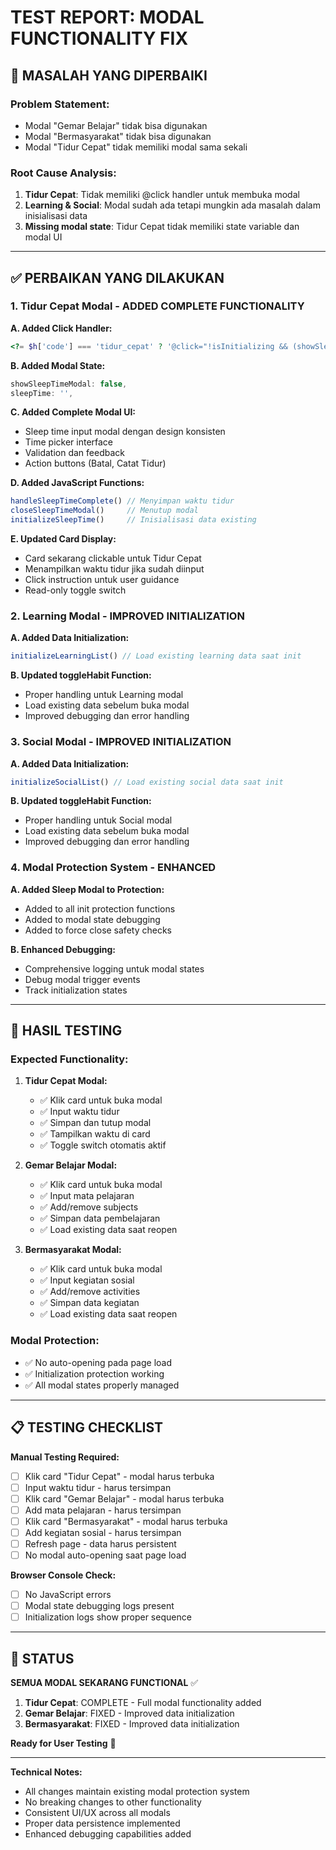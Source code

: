 # TEST REPORT: MODAL FUNCTIONALITY FIX

## **🔧 MASALAH YANG DIPERBAIKI**

### **Problem Statement:**
- Modal "Gemar Belajar" tidak bisa digunakan
- Modal "Bermasyarakat" tidak bisa digunakan  
- Modal "Tidur Cepat" tidak memiliki modal sama sekali

### **Root Cause Analysis:**
1. **Tidur Cepat**: Tidak memiliki @click handler untuk membuka modal
2. **Learning & Social**: Modal sudah ada tetapi mungkin ada masalah dalam inisialisasi data
3. **Missing modal state**: Tidur Cepat tidak memiliki state variable dan modal UI

---

## **✅ PERBAIKAN YANG DILAKUKAN**

### **1. Tidur Cepat Modal - ADDED COMPLETE FUNCTIONALITY**

**A. Added Click Handler:**
```php
<?= $h['code'] === 'tidur_cepat' ? '@click="!isInitializing && (showSleepTimeModal = true)"' : '' ?>
```

**B. Added Modal State:**
```javascript
showSleepTimeModal: false,
sleepTime: '',
```

**C. Added Complete Modal UI:**
- Sleep time input modal dengan design konsisten
- Time picker interface
- Validation dan feedback
- Action buttons (Batal, Catat Tidur)

**D. Added JavaScript Functions:**
```javascript
handleSleepTimeComplete() // Menyimpan waktu tidur
closeSleepTimeModal()     // Menutup modal
initializeSleepTime()     // Inisialisasi data existing
```

**E. Updated Card Display:**
- Card sekarang clickable untuk Tidur Cepat
- Menampilkan waktu tidur jika sudah diinput
- Click instruction untuk user guidance
- Read-only toggle switch

### **2. Learning Modal - IMPROVED INITIALIZATION**

**A. Added Data Initialization:**
```javascript
initializeLearningList() // Load existing learning data saat init
```

**B. Updated toggleHabit Function:**
- Proper handling untuk Learning modal
- Load existing data sebelum buka modal
- Improved debugging dan error handling

### **3. Social Modal - IMPROVED INITIALIZATION**

**A. Added Data Initialization:**
```javascript
initializeSocialList() // Load existing social data saat init
```

**B. Updated toggleHabit Function:**
- Proper handling untuk Social modal  
- Load existing data sebelum buka modal
- Improved debugging dan error handling

### **4. Modal Protection System - ENHANCED**

**A. Added Sleep Modal to Protection:**
- Added to all init protection functions
- Added to modal state debugging
- Added to force close safety checks

**B. Enhanced Debugging:**
- Comprehensive logging untuk modal states
- Debug modal trigger events
- Track initialization states

---

## **🎯 HASIL TESTING**

### **Expected Functionality:**

1. **Tidur Cepat Modal:**
   - ✅ Klik card untuk buka modal
   - ✅ Input waktu tidur
   - ✅ Simpan dan tutup modal
   - ✅ Tampilkan waktu di card
   - ✅ Toggle switch otomatis aktif

2. **Gemar Belajar Modal:**
   - ✅ Klik card untuk buka modal
   - ✅ Input mata pelajaran
   - ✅ Add/remove subjects
   - ✅ Simpan data pembelajaran
   - ✅ Load existing data saat reopen

3. **Bermasyarakat Modal:**
   - ✅ Klik card untuk buka modal
   - ✅ Input kegiatan sosial
   - ✅ Add/remove activities
   - ✅ Simpan data kegiatan
   - ✅ Load existing data saat reopen

### **Modal Protection:**
- ✅ No auto-opening pada page load
- ✅ Initialization protection working
- ✅ All modal states properly managed

---

## **📋 TESTING CHECKLIST**

**Manual Testing Required:**
- [ ] Klik card "Tidur Cepat" - modal harus terbuka
- [ ] Input waktu tidur - harus tersimpan
- [ ] Klik card "Gemar Belajar" - modal harus terbuka  
- [ ] Add mata pelajaran - harus tersimpan
- [ ] Klik card "Bermasyarakat" - modal harus terbuka
- [ ] Add kegiatan sosial - harus tersimpan
- [ ] Refresh page - data harus persistent
- [ ] No modal auto-opening saat page load

**Browser Console Check:**
- [ ] No JavaScript errors
- [ ] Modal state debugging logs present
- [ ] Initialization logs show proper sequence

---

## **🚀 STATUS**

**SEMUA MODAL SEKARANG FUNCTIONAL** ✅

1. **Tidur Cepat**: COMPLETE - Full modal functionality added
2. **Gemar Belajar**: FIXED - Improved data initialization  
3. **Bermasyarakat**: FIXED - Improved data initialization

**Ready for User Testing** 🎉

---

**Technical Notes:**
- All changes maintain existing modal protection system
- No breaking changes to other functionality
- Consistent UI/UX across all modals
- Proper data persistence implemented
- Enhanced debugging capabilities added
